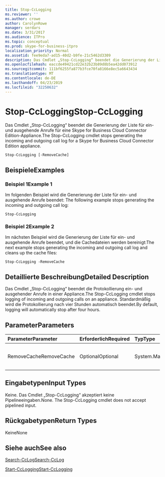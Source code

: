 ```yaml
---
title: Stop-CcLogging
ms.reviewer: ''
ms.author: crowe
author: CarolynRowe
manager: serdars
ms.date: 3/31/2017
ms.audience: ITPro
ms.topic: conceptual
ms.prod: skype-for-business-itpro
localization_priority: Normal
ms.assetid: fee9eda7-ad15-40d2-b9fe-21c5462d3309
description: Das Cmdlet „Stop-CcLogging“ beendet die Generierung der Liste für ein- und ausgehende Anrufe für eine Skype for Business Cloud Connector Edition-Appliance.
ms.openlocfilehash: eaccde49421cd22e32b23b89d8b5ea42dd073912
ms.sourcegitcommit: 111bf6255fa877b3fce70fa8166e8ec5a6643434
ms.translationtype: MT
ms.contentlocale: de-DE
ms.lasthandoff: 04/23/2019
ms.locfileid: "32250632"
---
```

# <a name="stop-cclogging"></a><span data-ttu-id="1a35d-103">Stop-CcLogging</span><span class="sxs-lookup"><span data-stu-id="1a35d-103">Stop-CcLogging</span></span>
 
<span data-ttu-id="1a35d-104">Das Cmdlet „Stop-CcLogging“ beendet die Generierung der Liste für ein- und ausgehende Anrufe für eine Skype for Business Cloud Connector Edition-Appliance.</span><span class="sxs-lookup"><span data-stu-id="1a35d-104">The Stop-CcLogging cmdlet stops generating the incoming and outgoing call log for a Skype for Business Cloud Connector Edition appliance.</span></span>
  
```
Stop-CcLogging [-RemoveCache]
```

## <a name="examples"></a><span data-ttu-id="1a35d-105">Beispiele</span><span class="sxs-lookup"><span data-stu-id="1a35d-105">Examples</span></span>
<span data-ttu-id="1a35d-106"><a name="Examples"> </a></span><span class="sxs-lookup"><span data-stu-id="1a35d-106"></span></span>

### <a name="example-1"></a><span data-ttu-id="1a35d-107">Beispiel 1</span><span class="sxs-lookup"><span data-stu-id="1a35d-107">Example 1</span></span>

<span data-ttu-id="1a35d-108">Im folgenden Beispiel wird die Generierung der Liste für ein- und ausgehende Anrufe beendet: </span><span class="sxs-lookup"><span data-stu-id="1a35d-108">The following example stops generating the incoming and outgoing call log:</span></span> 
  
```
Stop-CcLogging
```

### <a name="example-2"></a><span data-ttu-id="1a35d-109">Beispiel 2</span><span class="sxs-lookup"><span data-stu-id="1a35d-109">Example 2</span></span>

<span data-ttu-id="1a35d-110">Im nächsten Beispiel wird die Generierung der Liste für ein- und ausgehende Anrufe beendet, und die Cachedateien werden bereinigt:</span><span class="sxs-lookup"><span data-stu-id="1a35d-110">The next example stops generating the incoming and outgoing call log and cleans up the cache files:</span></span>
  
```
Stop-CcLogging -RemoveCache
```

## <a name="detailed-description"></a><span data-ttu-id="1a35d-111">Detaillierte Beschreibung</span><span class="sxs-lookup"><span data-stu-id="1a35d-111">Detailed Description</span></span>
<span data-ttu-id="1a35d-112"><a name="DetailedDescription"> </a></span><span class="sxs-lookup"><span data-stu-id="1a35d-112"></span></span>

<span data-ttu-id="1a35d-113">Das Cmdlet „Stop-CcLogging“ beendet die Protokollierung ein- und ausgehender Anrufe in einer Appliance.</span><span class="sxs-lookup"><span data-stu-id="1a35d-113">The Stop-CcLogging cmdlet stops logging of incoming and outgoing calls on an appliance.</span></span> <span data-ttu-id="1a35d-114">Standardmäßig wird die Protokollierung nach vier Stunden automatisch beendet.</span><span class="sxs-lookup"><span data-stu-id="1a35d-114">By default, logging will automatically stop after four hours.</span></span>
  
## <a name="parameters"></a><span data-ttu-id="1a35d-115">Parameter</span><span class="sxs-lookup"><span data-stu-id="1a35d-115">Parameters</span></span>
<span data-ttu-id="1a35d-116"><a name="DetailedDescription"> </a></span><span class="sxs-lookup"><span data-stu-id="1a35d-116"></span></span>

|<span data-ttu-id="1a35d-117">**Parameter**</span><span class="sxs-lookup"><span data-stu-id="1a35d-117">**Parameter**</span></span>|<span data-ttu-id="1a35d-118">**Erforderlich**</span><span class="sxs-lookup"><span data-stu-id="1a35d-118">**Required**</span></span>|<span data-ttu-id="1a35d-119">**Typ**</span><span class="sxs-lookup"><span data-stu-id="1a35d-119">**Type**</span></span>|<span data-ttu-id="1a35d-120">**Beschreibung**</span><span class="sxs-lookup"><span data-stu-id="1a35d-120">**Description**</span></span>|
|:-----|:-----|:-----|:-----|
| <span data-ttu-id="1a35d-121">RemoveCache</span><span class="sxs-lookup"><span data-stu-id="1a35d-121">RemoveCache</span></span> <br/> | <span data-ttu-id="1a35d-122">Optional</span><span class="sxs-lookup"><span data-stu-id="1a35d-122">Optional</span></span> <br/> | <span data-ttu-id="1a35d-123">System.Management.Automation.SwitchParameter</span><span class="sxs-lookup"><span data-stu-id="1a35d-123">System.Management.Automation.SwitchParameter</span></span> <br/> |<span data-ttu-id="1a35d-124">Entfernt die Cachedateien für die Protokollierung. </span><span class="sxs-lookup"><span data-stu-id="1a35d-124">Removes the logging cache files.</span></span>  <br/> |
   
## <a name="input-types"></a><span data-ttu-id="1a35d-125">Eingabetypen</span><span class="sxs-lookup"><span data-stu-id="1a35d-125">Input Types</span></span>
<span data-ttu-id="1a35d-126"><a name="InputTypes"> </a></span><span class="sxs-lookup"><span data-stu-id="1a35d-126"></span></span>

<span data-ttu-id="1a35d-p102">Keine. Das Cmdlet „Stop-CcLogging“ akzeptiert keine Pipelineeingaben.</span><span class="sxs-lookup"><span data-stu-id="1a35d-p102">None. The Stop-CcLogging cmdlet does not accept pipelined input.</span></span>
  
## <a name="return-types"></a><span data-ttu-id="1a35d-129">Rückgabetypen</span><span class="sxs-lookup"><span data-stu-id="1a35d-129">Return Types</span></span>
<span data-ttu-id="1a35d-130"><a name="ReturnTypes"> </a></span><span class="sxs-lookup"><span data-stu-id="1a35d-130"></span></span>

<span data-ttu-id="1a35d-131">Keine</span><span class="sxs-lookup"><span data-stu-id="1a35d-131">None</span></span>
  
## <a name="see-also"></a><span data-ttu-id="1a35d-132">Siehe auch</span><span class="sxs-lookup"><span data-stu-id="1a35d-132">See also</span></span>
<span data-ttu-id="1a35d-133"><a name="ReturnTypes"> </a></span><span class="sxs-lookup"><span data-stu-id="1a35d-133"></span></span>

[<span data-ttu-id="1a35d-134">Search-CcLog</span><span class="sxs-lookup"><span data-stu-id="1a35d-134">Search-CcLog</span></span>](search-cclog.md)
  
[<span data-ttu-id="1a35d-135">Start-CcLogging</span><span class="sxs-lookup"><span data-stu-id="1a35d-135">Start-CcLogging</span></span>](start-cclogging.md)
  

